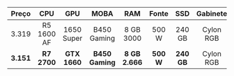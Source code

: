 | Preço | CPU  | GPU | MOBA | RAM | Fonte | SSD | Gabinete |
|   :---:   |   :---:   |   :---:   |   :---:   |   :---:   |   :---:   |   :---:   |   :---:   |
| 3.319 | R5 1600 AF | 1650 Super | B450 Gaming | 8 GB 3000 | 500 W | 240 GB | Cylon RGB |
| <b>3.151</b> | <b>R7 2700</b> | <b>GTX 1660</b> | <b>B450 Gaming</b> | <b>8 GB 2.666</b> | <b>500 W</b> | <b>240 GB</b> | Cylon RGB | 

